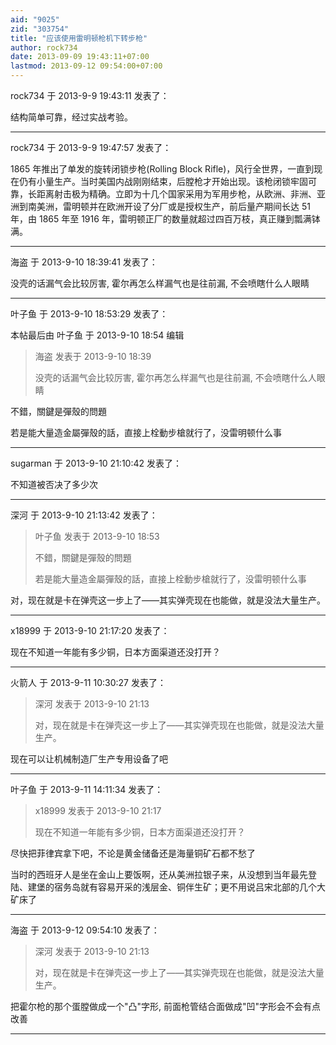 ```yaml
---
aid: "9025"
zid: "303754"
title: "应该使用雷明顿枪机下转步枪"
author: rock734
date: 2013-09-09 19:43:11+07:00
lastmod: 2013-09-12 09:54:00+07:00
---
```


rock734 于 2013-9-9 19:43:11 发表了：

结构简单可靠，经过实战考验。

---

rock734 于 2013-9-9 19:47:57 发表了：

1865 年推出了单发的旋转闭锁步枪(Rolling Block Rifle)，风行全世界，一直到现在仍有小量生产。当时美国内战刚刚结束，后膛枪才开始出现。该枪闭锁牢固可靠，长距离射击极为精确。立即为十几个国家采用为军用步枪，从欧洲、非洲、亚洲到南美洲，雷明顿并在欧洲开设了分厂或是授权生产，前后量产期间长达 51 年，由 1865 年至 1916 年，雷明顿正厂的数量就超过四百万枝，真正赚到瓢满钵满。

---

海盗 于 2013-9-10 18:39:41 发表了：

没壳的话漏气会比较厉害, 霍尔再怎么样漏气也是往前漏, 不会喷瞎什么人眼睛

---

叶子鱼 于 2013-9-10 18:53:29 发表了：

本帖最后由 叶子鱼 于 2013-9-10 18:54 编辑

> 海盗 发表于 2013-9-10 18:39
>
> 没壳的话漏气会比较厉害, 霍尔再怎么样漏气也是往前漏, 不会喷瞎什么人眼睛

不錯，關鍵是彈殼的問題

若是能大量造金屬彈殼的話，直接上栓動步槍就行了，没雷明顿什么事

---

sugarman 于 2013-9-10 21:10:42 发表了：

不知道被否决了多少次

---

深河 于 2013-9-10 21:13:42 发表了：

> 叶子鱼 发表于 2013-9-10 18:53
>
> 不錯，關鍵是彈殼的問題
>
> 若是能大量造金屬彈殼的話，直接上栓動步槍就行了，没雷明顿什么事

对，现在就是卡在弹壳这一步上了——其实弹壳现在也能做，就是没法大量生产。

---

x18999 于 2013-9-10 21:17:20 发表了：

现在不知道一年能有多少铜，日本方面渠道还没打开？

---

火箭人 于 2013-9-11 10:30:27 发表了：

> 深河 发表于 2013-9-10 21:13
>
> 对，现在就是卡在弹壳这一步上了——其实弹壳现在也能做，就是没法大量生产。

现在可以让机械制造厂生产专用设备了吧

---

叶子鱼 于 2013-9-11 14:11:34 发表了：

> x18999 发表于 2013-9-10 21:17
>
> 现在不知道一年能有多少铜，日本方面渠道还没打开？

尽快把菲律宾拿下吧，不论是黄金储备还是海量铜矿石都不愁了

当时的西班牙人是坐在金山上要饭啊，还从美洲拉银子来，从没想到当年最先登陆、建堡的宿务岛就有容易开采的浅层金、铜伴生矿；更不用说吕宋北部的几个大矿床了

---

海盗 于 2013-9-12 09:54:10 发表了：

> 深河 发表于 2013-9-10 21:13
>
> 对，现在就是卡在弹壳这一步上了——其实弹壳现在也能做，就是没法大量生产。

把霍尔枪的那个蛋膛做成一个"凸"字形, 前面枪管结合面做成"凹"字形会不会有点改善

---
